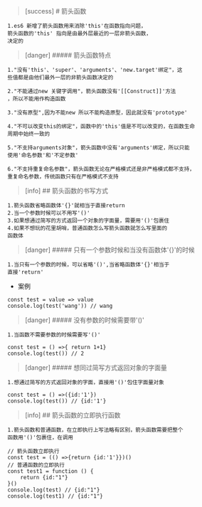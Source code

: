 >[success] # 箭头函数
~~~
1.es6 新增了箭头函数用来消除'this'在函数指向问题，
箭头函数的'this' 指向是由最外层最近的一层非箭头函数，
决定的
~~~
>[danger] ##### 箭头函数特点
~~~
1."没有'this'、'super'、'arguments'、'new.target'绑定"，这
些值都是由他们最外一层的非箭头函数决定的

2."不能通过new 关键字调用"，箭头函数没有'[[Construct]]'方法
，所以不能用作构造函数

3."没有原型",因为不能new 所以不能构造原型，因此就没有'prototype'

4."不可以改变this的绑定"，函数中的'this'值是不可以改变的，在函数生命
周期中始终一致的

5."不支持arguments对象"，箭头函数中没有'arguments'绑定，所以只能
使用'命名参数'和'不定参数'

6."不支持重复命名参数"，箭头函数无论在严格模式还是非严格模式都不支持，
重复命名参数，传统函数只有在严格模式不支持
~~~
>[info] ## 箭头函数的书写方式
~~~
1.箭头函数省略函数体'{}'就相当于直接return
2.当一个参数时候可以不用写'()'
3.如果想通过简写的方式返回一个对象的字面量，需要用'()'包裹住
4.如果不想玩的花里胡哨，普通函数怎么写箭头函数就怎么写里面的
函数体
~~~
>[danger] ##### 只有一个参数时候和当没有函数体'{}'的时候
~~~
1.当只有一个参数的时候，可以省略'()',当省略函数体'{}'相当于
直接'return'
~~~
* 案例
~~~
const test = value => value
console.log(test('wang')) // wang
~~~
>[danger] ##### 没有参数的时候需要带'()'
~~~
1.当函数不需要参数的时候需要写'()'
~~~
~~~
const test = () =>{ return 1+1}
console.log(test()) // 2
~~~
>[danger] ##### 想同过简写方式返回对象的字面量
~~~
1.想通过简写的方式返回对象的字面，直接用'()'包住字面量对象
~~~
~~~
const test = () =>({id:'1'})
console.log(test()) // {id:'1'}
~~~
>[info] ## 箭头函数的立即执行函数
~~~
1.箭头函数和普通函数，在立即执行上写法略有区别，箭头函数需要把整个
函数用'()'包裹住，在调用
~~~
~~~
// 箭头函数立即执行
const test = (() =>{return {id:'1'}})()
// 普通函数的立即执行
const test1 = function () {
    return {id:"1"}
}()
console.log(test) // {id:"1"}
console.log(test1) // {id:"1"}
~~~